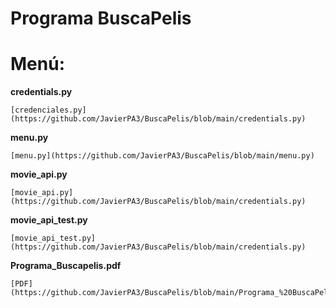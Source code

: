 # Programa BuscaPelis

# Menú:

**credentials.py**

    [credenciales.py](https://github.com/JavierPA3/BuscaPelis/blob/main/credentials.py)


**menu.py**

    [menu.py](https://github.com/JavierPA3/BuscaPelis/blob/main/menu.py)


**movie_api.py**

    [movie_api.py](https://github.com/JavierPA3/BuscaPelis/blob/main/credentials.py)

**movie_api_test.py**

    [movie_api_test.py](https://github.com/JavierPA3/BuscaPelis/blob/main/credentials.py)


**Programa_Buscapelis.pdf**

    [PDF](https://github.com/JavierPA3/BuscaPelis/blob/main/Programa_%20BuscaPelis%20(1).pdf)
    
